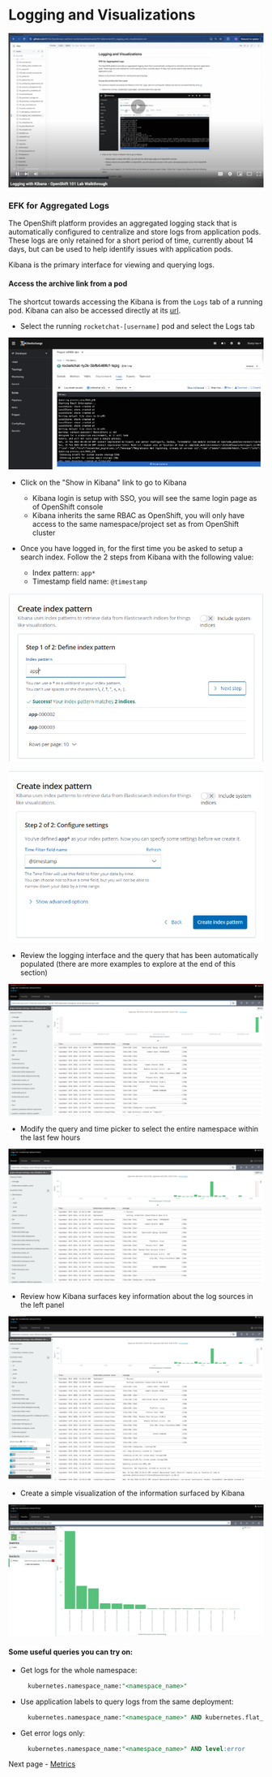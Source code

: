 # Logging and Visualizations

<kbd>[![Video Walkthrough Thumbnail](././images/12_logging_thumb.png)](https://youtu.be/g6TyE3rIHeo)</kbd>

### EFK for Aggregated Logs
The OpenShift platform provides an aggregated logging stack that is automatically configured to centralize and store logs from application pods. These logs are only retained for a short period of time, currently about 14 days, but can be used to help identify issues with application pods. 

Kibana is the primary interface for viewing and querying logs. 

#### Access the archive link from a pod
The shortcut towards accessing the Kibana is from the `Logs` tab of a running pod. Kibana can also be accessed directly at its [url](https://kibana-openshift-logging.apps.silver.devops.gov.bc.ca/).


- Select the running `rocketchat-[username]` pod and select the Logs tab

<kbd>![](./images/10_logging_01.png)</kbd>

- Click on the "Show in Kibana" link to go to Kibana
  - Kibana login is setup with SSO, you will see the same login page as of OpenShift console
  - Kibana inherits the same RBAC as OpenShift, you will only have access to the same namespace/project set as from OpenShift cluster

- Once you have logged in, for the first time you be asked to setup a search index. Follow the 2 steps from Kibana with the following value:
  - Index pattern: `app*`
  - Timestamp field name: `@timestamp`

<kbd>![](./images/10_logging_setup_01.png)</kbd>

<kbd>![](./images/10_logging_setup_02.png)</kbd>


- Review the logging interface and the query that has been automatically populated (there are more examples to explore at the end of this section)

<kbd>![](./images/10_logging_02.png)</kbd>

- Modify the query and time picker to select the entire namespace within the last few hours

<kbd>![](./images/10_logging_03.png)</kbd>

- Review how Kibana surfaces key information about the log sources in the left panel

<kbd>![](./images/10_logging_04.png)</kbd>

- Create a simple visualization of the information surfaced by Kibana

<kbd>![](./images/10_logging_viz_01.png)</kbd>


#### Some useful queries you can try on:
- Get logs for the whole namespace: 
  ```sql
    kubernetes.namespace_name:"<namespace_name>"
  ```
- Use application labels to query logs from the same deployment:
  ```sql
    kubernetes.namespace_name:"<namespace_name>" AND kubernetes.flat_labels:"deploymentconfig=<dc_name>"
  ```
- Get error logs only:
  ```sql
    kubernetes.namespace_name:"<namespace_name>" AND level:error
  ```

Next page - [Metrics](./13_metrics.md)